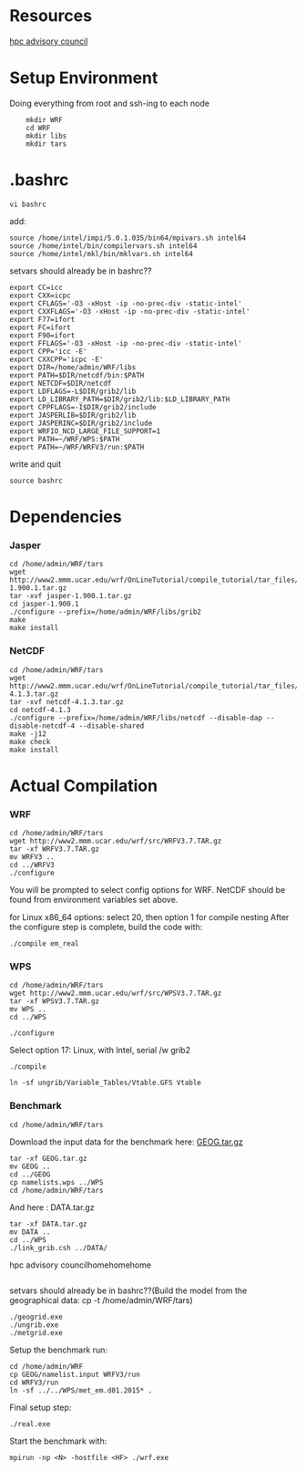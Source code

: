 # Resources
[hpc advisory council](https://hpcadvisorycouncil.atlassian.net/wiki/spaces/HPCWORKS/pages/1827438600/WRF+with+Single+Domain+-+Practice+case+for+ISC21+SCC)
# Setup Environment
Doing everything from root and ssh-ing to each node
```
    mkdir WRF
    cd WRF
    mkdir libs
    mkdir tars
```
# .bashrc
```
vi bashrc
```
add:
```
source /home/intel/impi/5.0.1.035/bin64/mpivars.sh intel64
source /home/intel/bin/compilervars.sh intel64
source /home/intel/mkl/bin/mklvars.sh intel64
```
setvars should already be in bashrc??

```
export CC=icc
export CXX=icpc
export CFLAGS='-O3 -xHost -ip -no-prec-div -static-intel'
export CXXFLAGS='-O3 -xHost -ip -no-prec-div -static-intel'
export F77=ifort
export FC=ifort
export F90=ifort
export FFLAGS='-O3 -xHost -ip -no-prec-div -static-intel'
export CPP='icc -E'
export CXXCPP='icpc -E'
export DIR=/home/admin/WRF/libs	
export PATH=$DIR/netcdf/bin:$PATH
export NETCDF=$DIR/netcdf
export LDFLAGS=-L$DIR/grib2/lib
export LD_LIBRARY_PATH=$DIR/grib2/lib:$LD_LIBRARY_PATH
export CPPFLAGS=-I$DIR/grib2/include
export JASPERLIB=$DIR/grib2/lib
export JASPERINC=$DIR/grib2/include
export WRFIO_NCD_LARGE_FILE_SUPPORT=1
export PATH=~/WRF/WPS:$PATH
export PATH=~/WRF/WRFV3/run:$PATH
```
write and quit
```
source bashrc
```
# Dependencies
### Jasper
```
cd /home/admin/WRF/tars
wget http://www2.mmm.ucar.edu/wrf/OnLineTutorial/compile_tutorial/tar_files/jasper-1.900.1.tar.gz
tar -xvf jasper-1.900.1.tar.gz
cd jasper-1.900.1
./configure --prefix=/home/admin/WRF/libs/grib2
make 
make install
```
### NetCDF
```
cd /home/admin/WRF/tars
wget http://www2.mmm.ucar.edu/wrf/OnLineTutorial/compile_tutorial/tar_files/netcdf-4.1.3.tar.gz
tar -xvf netcdf-4.1.3.tar.gz
cd netcdf-4.1.3
./configure --prefix=/home/admin/WRF/libs/netcdf --disable-dap --disable-netcdf-4 --disable-shared
make -j12
make check
make install
```
# Actual Compilation
### WRF
```
cd /home/admin/WRF/tars
wget http://www2.mmm.ucar.edu/wrf/src/WRFV3.7.TAR.gz
tar -xf WRFV3.7.TAR.gz 
mv WRFV3 ..
cd ../WRFV3
./configure
```
You will be prompted to select config options for WRF. NetCDF should be found from environment variables set above.

for Linux x86_64 options: select 20,
then option 1 for compile nesting
After the configure step is complete, build the code with:
```
./compile em_real
```
### WPS
``` 
cd /home/admin/WRF/tars
wget http://www2.mmm.ucar.edu/wrf/src/WPSV3.7.TAR.gz
tar -xf WPSV3.7.TAR.gz
mv WPS ..
cd ../WPS
```
```
./configure 
```
Select option 17: Linux, with Intel, serial /w grib2
```
./compile
```
```
ln -sf ungrib/Variable_Tables/Vtable.GFS Vtable 
```

### Benchmark
```
cd /home/admin/WRF/tars
```
Download the input data for the benchmark here: [GEOG.tar.gz](http://www.ace.chpc.ac.za/tars/GEOG.tar.gz)
```
tar -xf GEOG.tar.gz
mv GEOG ..
cd ../GEOG
cp namelists.wps ../WPS
cd /home/admin/WRF/tars
```
And here : DATA.tar.gz
```
tar -xf DATA.tar.gz
mv DATA ..
cd ../WPS
./link_grib.csh ../DATA/  
```
hpc advisory councilhomehomehome
```
```
setvars should already be in bashrc??[]()(Build the model from the geographical data: cp -t /home/admin/WRF/tars)
```
./geogrid.exe
./ungrib.exe
./metgrid.exe
```
Setup the benchmark run:
```
cd /home/admin/WRF
cp GEOG/namelist.input WRFV3/run
cd WRFV3/run
ln -sf ../../WPS/met_em.d01.2015* .
```
Final setup step:
```
./real.exe
```
Start the benchmark with:
```
mpirun -np <N> -hostfile <HF> ./wrf.exe
